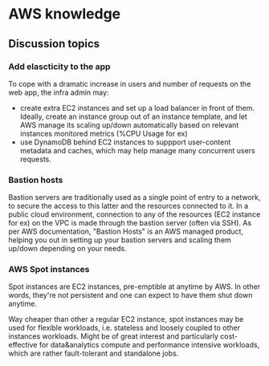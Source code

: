 # AWS knowledge
## Discussion topics
### Add elascticity to the app
To cope with a dramatic increase in users and number of requests on the web app, the infra admin may:
- create extra EC2 instances and set up a load balancer in front of them. Ideally, create an instance group out of an instance template, and let AWS manage its scaling up/down automatically based on relevant instances monitored metrics (%CPU Usage for ex)
- use DynamoDB behind EC2 instances to suppport user-content metadata and caches, which may help manage many concurrent users requests.

### Bastion hosts
Bastion servers are traditionally used as a single point of entry to a network, to secure the access to this latter and the resources connected to it. In a public cloud environment, connection to any of the resources (EC2 instance for ex) on the VPC is made through the bastion server (often via SSH).
As per AWS documentation, "Bastion Hosts" is an AWS managed product, helping you out in setting up your bastion servers and scaling them up/down depending on your needs.

### AWS Spot instances
Spot instances are EC2 instances, pre-emptible at anytime by AWS. In other words, they're not persistent and one can expect to have them shut down anytime.

Way cheaper than other a regular EC2 instance, spot instances may be used for flexible workloads, i.e. stateless and loosely coupled to other instances workloads. Might be of great interest and particularly cost-effective for data&analytics compute and performance intensive workloads, which are rather fault-tolerant and standalone jobs.